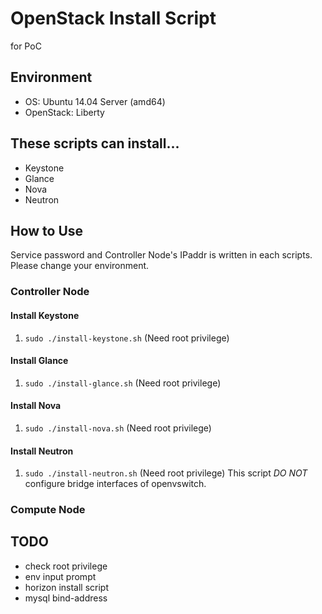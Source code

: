 # OpenStack Install Script
for PoC

## Environment
 * OS: Ubuntu 14.04 Server (amd64)
 * OpenStack: Liberty

## These scripts can install...
 * Keystone
 * Glance
 * Nova
 * Neutron

## How to Use
Service password and Controller Node's IPaddr is written in each scripts.
Please change your environment.

### Controller Node
#### Install Keystone
 1. `sudo ./install-keystone.sh` (Need root privilege)

#### Install Glance
 1. `sudo ./install-glance.sh` (Need root privilege)

#### Install Nova
 1. `sudo ./install-nova.sh` (Need root privilege)

#### Install Neutron
 1. `sudo ./install-neutron.sh` (Need root privilege)
 This script _DO NOT_ configure bridge interfaces of openvswitch.

### Compute Node

## TODO
 * check root privilege
 * env input prompt
 * horizon install script
 * mysql bind-address
